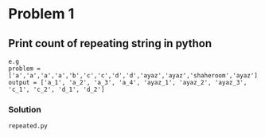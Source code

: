 # Problem 1
## Print count of repeating string in python
```
e.g 
problem = ['a','a','a','a','b','c','c','d','d','ayaz','ayaz','shaheroom','ayaz']
output = ['a_1', 'a_2', 'a_3', 'a_4', 'ayaz_1', 'ayaz_2', 'ayaz_3', 'c_1', 'c_2', 'd_1', 'd_2']
```
### Solution
```
repeated.py
```
